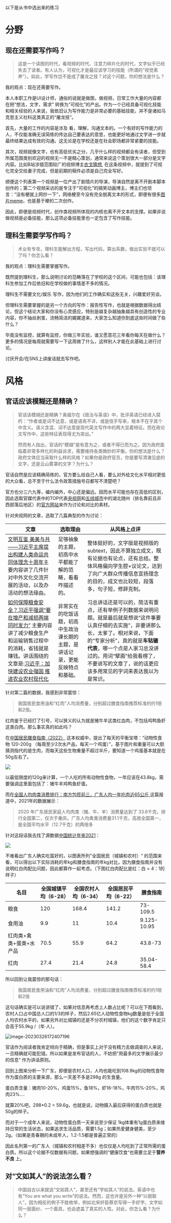 以下是从书中选出来的练习

# 分野

## 现在还需要写作吗？

> 这是一个读图的时代，看视频的时代、注意力碎片化的时代，文字似乎已经失去了读者。有人认为，可视化才是最应该学习的技能（所谓的“视觉素养”）。如此，学写作岂不是成了屠龙之技？对这个问题，你的想法是什么？

我的观点：现在还需要写作。

本人本职工作是UI设计师，通俗的说就是做图，做视频，日常工作大量的内容都在把“想法，文字，需求” 转换为“可视化”的产出。作为一个已经具备可视化技能和相关经验的人来说，我依旧认为写作能力是非常必要的基础技能，并不是诸如马克思主义社科这类真正的“屠龙技”。

首先，大量的工作的内容是涉及 看，理解，沟通文本的。一个有好的写作能力的人，不仅能准确无误简练的传达自己要表达的意思，也能更好地通过文字进一步就最终结果达成有效的沟通。这无论是在学校还是在社会职场都非常紧要的技能。

其次，视频就像文字，也有高低优劣之分，几乎什么样的视频都会有读者，但受到所属范围类别欢迎的视频无一不是精心策划，通常来说这个策划很大一部分是文字内容。比如B站涉猎范围较广的视频博主[衣戈猜想](https://www.bilibili.com/video/BV1WD4y1N7jJ), 在这条视频中，就提到了可视化完全交给妻子完成，但是前期的稿件必须是自己完全写好。

顺便这个列表第一个视频是一位产出了剧情片的导演，导演自然是离不开剧本脚本创作的；第二个视频采访的是专注于“可视化”的搞笑动画博主，博主们也坦言：“没有梗就上网抄一下”，网络梗至今没有完全脱离文本的形式，即便有很多[图片meme](https://knowyourmeme.com/)，也是基于梗的二次创作。

因此，即便是视频时代，创作类视频所体现的内核也离不开文本的支撑。如果非说做视频是必备技能，那么这项必备技能里也一定包含了写作技能。



## 理科生需要学写作吗？

> 术业有专攻，理科生能解出方程，写出代码，算出系数，做出实验不就可以了吗？你怎么看？

我的观点：理科生需要掌握写作。

既然提到理科生，那么说明讨论的范畴落在了学校的这个区间，可能也包括：该理科生参加工作后依旧和在学校做的事情差不多的情况。

理科生不需要文化/娱乐 写作，因为他们的工作确实和这些无关，兴趣爱好另谈。

但理科生需要掌握的是另一个方向的写作：报告性写作，也就是根据数据得出结论，但这个结论大家和你没有心灵感应，特别是越复杂越抽象越具有创造性的专业内容，你不抽丝剥茧，流畅简洁的娓娓道来，大家怎么知道你到底这些时间做了些什么？

毕竟没有监控，就算有监控，你做三年实验，谁又愿意花三年看你每天在做什么？更多的情况是每周就需要写一下这周做了什么，这样别人才能在此基础上进行讨论。

讨厌开会/在SNS上讲废话就去写作吧。

# 风格

## 官话应该模糊还是精确？

>  官话该模煳还是精确？奥威尔在《政治与英语》中，批评英语已经进入腐朽：“作者或是词不达意，或是语焉不详，或是信手写来，根本不在乎其个中含义。语义含混、词不达意是现代英文写作中的两大显着特征。而在政论文写作中，这些特征表现得尤为突出。”
>
> 然而有人指出，官话的“模煳”是有意为之，或者不得已而为之。因为政府面临着非常多样化的利益诉求，需要维持各类微妙的平衡。你的想法是什么？政府文体应当采取什么样的风格？如果你是政府官员，你是要写清澈见底的文字，还是云山雾罩的文字？为什么？

官话自然是应该精确简练的，官方要么给自己人看，要么对外给文化水平相对更低的大众看，总不至于什么法令政策措施号召都写不清楚吧？

官方也分三六九等，编内编外，中心还是偏远。因而水平可能也存在高低的区别，因此选取官媒代表中的TOP代表[央视网](https://tv.cctv.com/)和[五线城市](https://baike.baidu.com/item/%E4%BA%94%E7%BA%BF%E5%9F%8E%E5%B8%82/8620216)中的湖北随州（排名靠前且非西部落后地区）的[官方网站](http://www.suizhou.gov.cn/)来作为讨论和对比的素材。

针对央视网的文章，选取了几篇典型的作为讨论：

| 文章                                                         | 选取理由                                                     | 从风格上点评                                                 |
| ------------------------------------------------------------ | ------------------------------------------------------------ | ------------------------------------------------------------ |
| [文明互鉴 美美与共——习近平主席提出构建人类命运共同体理念十周年](https://tv.cctv.com/2023/03/25/VIDEFU1WzA1keIJJxLoQHaZl230325.shtml?spm=C96370.PPDB2vhvSivD.EVRLyOeY7a6a.1)主要内容讲了几件针对中外文化交流开展的活动，以及办活动的想法缘由。 | 足够抽象的主题，初高中水平都能了解的范畴，看看咋描述的。     | 整体挺好的，文字版是视频版的subtext，因此不算独立成文，既有论据也有论点，还有总结。整体风格偏向学生腔+议论文，达到了向广大群众传播信息宣扬理念的目的，成文也比较短，段落多，句子短，修辞克制。 |
| [如何保障粮食安全？习近平强调“要在增产和减损两端同时发力”](https://news.cctv.com/2023/03/26/ARTI3ZPiudZT5QA8KO8fHGLM230326.shtml?spm=C73544894212.P9moqzeXHoOr.EogkW3VdRtw6.8) 主要内容讲了减少粮食生产和运输销售过程中的消耗，省钱就是赚钱。讲话围绕的文章是:[习近平：加快建设农业强国 推进农业农村现代化](http://www.gov.cn/xinwen/2023-03/15/content_5746861.htm) | 非常实在的吃饭话题，初高中生政治课长期的主题，是讲话记录，更能反映特点和基础。 | 习总讲话还是可以的，简洁有重点，还有举例子列数据来说明问题。就是最后就是想说“这件事要认真仔细的去实施”，非要讲那么长，太爹了。相对来说，下面的“专家分析”，真的就是**车轱辘代表**，哪一个点是人家习总没讲过的。用词“擘画”给我看楞了，不要说写的文章了，说的话更应该多用常见的字词来表达我以为是常识。 |

针对第二篇的数据，我感到非常震惊：

> 我国居民食用油和“红肉”人均消费量，分别超过膳食指南推荐标准的约1倍和2倍。

红肉鉴于已经打了引号，可以狭义的认为就是猪牛羊这类红血肉，不包括鸡鸭鱼虾这类白肉。那么事实真的如此吗？

在[中国居民膳食指南（2022）](https://www.book123.info/detail/9787117314046) 这本权威中，提出了每天的平衡宝塔：“动物性食物 120-200g （每周至少2次水产品，每天一个鸡蛋）”，基于图片和重量可以大胆猜测指代的是生肉，而每天这些生物重量不超过半斤，要知道一个鸡蛋基本就是在50g左右了。

![](./pictures/202261617923383.jpg)

以最低限度的120g来计算，一个人吃的所有动物性食物，一年应该在43.8kg，需要强调这里面包括了：猪牛羊鸡鸭鱼虾蛋。

而在[全国人均肉类消费排行：南方包揽前三，广东人均一年吃肉近65公斤 ](https://www.sohu.com/a/544423035_121052411) 这篇报道中，2021年的数据展示：

> 2020 年广东居民家庭人均肉类（猪、牛、羊）消费量达到了 33.6千克，排行全国第二，仅次于重庆。广东人均禽类消费量31.1千克，高居全国第一，是全国平均水平（12.7千克）的两倍多

针对这段话我去找了源数据[中国统计年鉴2021](http://www.stats.gov.cn/sj/ndsj/2021/indexch.htm)：

![](http://www.stats.gov.cn/sj/ndsj/2021/html/C06-22.jpg)

不难看出广东人确实吃蛮好的，以图表所列”全国居民（城镇和农村）“ 的范围来看，可以得出以下实际消耗的年kg和膳食指南的年kg对比，因为膳食指南并没有说明红白肉配比问题，因此都算作一起考虑。（下图红白肉配比是红：白 = 4：1的样子）

| 名目                    | 全国城镇平均（6-28） | 全国农村人均（6-34） | 全国居民平均（6-22） | 膳食指南    |
| ----------------------- | -------------------- | -------------------- | -------------------- | ----------- |
| 粮食                    | 120                  | 168.4                | 141.2                | 73-109.5    |
| 食用油                  | 9.9                  | 11                   | 10.4                 | 9.125-10.95 |
| 红肉类+禽类+蛋类+水产品 | 70.5                 | 55.9                 | 64.2                 | 43.8-73     |
| 红肉                    | 27.4                 | 21.4                 | 24.8                 | 35.04-58.4  |

所以回到让我震惊的那句话：

>  我国居民食用油和“红肉”人均消费量，分别超过膳食指南推荐标准的约1倍和2倍

这句话确实是可以说讲错了，如果对信息再考虑上人数占比呢？可以在下图看到，农村人口占中国总人口的1/3的样子，然后2.65亿人动物性食物kg数量是低于全国人均农村水平的，如果另外对比城镇的还是不分农村城镇，他们的这个数字肯定只会高于55.9kg /（年·人）。

![image-20230326172407196](./pictures/image-20230326172407196.png)

官话作为阅读者我肯定倾向于精确，但是事实上对于没有精力去做调查的人来说，一旦精确就可能犯错。所以如果是发布官话的人，不妨把”用最多的文字展示最少的信息“ 作为讲话原则。

回到上图来分析一下广东，即便是农村人口，人均也能吃到108.9kg的动物性食物作为蛋白质的主要来源，那么一天差不多是298g 的生食量。

蛋白质含量：猪肉10-20%，鸡蛋15%，鱼18%，虾16-18%，牛肉15%-20%，鸡肉23%....

就算20%吧，298*0.2 = 59.6g，也就是说，动物摄入最后获得的蛋白质也就是50g的样子。

而对于一个成年人来说，动物性蛋白质一天来说至少保证 1kg体重有1g蛋白质来维持日常的生活状态，如果追求生活品质，需要1.5g；如果热爱健身健美，至少2g。（如果是青春期的未成年人，1.2-1.5都是普遍正常的）

因此名列第一的广东人（城镇和农村相差不多）也仅仅是人均吃到了正常所需的蛋白质。所以这个论据不仅数据有问题，如果想强调的”健康饮食“也需要立足于**营养不良** 上。



## 对“文如其人”的说法怎么看？

>  中国自古以来就说“文如其人”，甚至还有“字如其人”的说法。英语中也有“You are what you write”的说法。然而，这也许是另外一种“以貌取人”，因为相反的例子不胜枚举，例如北宋奸臣蔡京写得一手好字。文字如同一层面纱、一个面具，也会遮盖了真实的人性。对此，你怎么看？为什么？

